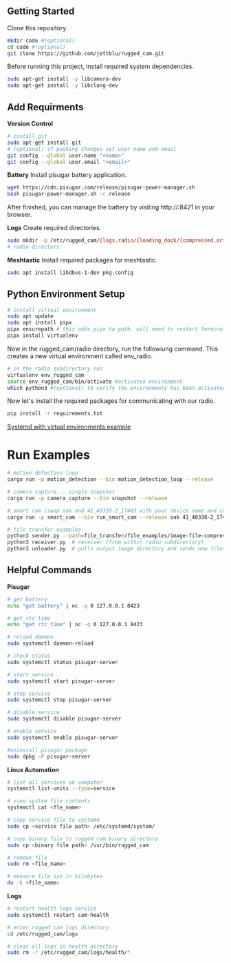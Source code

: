 ## Getting Started

Clone this repository.

```bash
mkdir code #(optional)
cd code #(optional)
git clone https://github.com/jettblu/rugged_cam.git
```

Before running this project, install required system dependencies.

```bash
sudo apt-get install -y libcamera-dev
sudo apt-get install -y libclang-dev
```

## Add Requirments

**Version Control**

```bash
# install git
sudo apt-get install git
# (optional) if pushing changes set user name and email
git config --global user.name "<name>"
git config --global user.email "<email>"
```

**Battery**
Install pisugar battery application.

```bash
wget https://cdn.pisugar.com/release/pisugar-power-manager.sh
bash pisugar-power-manager.sh -c release
```

After finished, you can manage the battery by visiting http://<your raspberry ip>:8421 in your browser.

**Logs**
Create required directories.

```bash
sudo mkdir -p /etc/rugged_cam/{logs,radio/{loading_dock/{compressed,original},receiving_dock}} /etc/rugged_cam/logs/health
# radio directors
```

**Meshtastic**
Install required packages for meshtastic.

```bash
sudo apt install libdbus-1-dev pkg-config
```

## Python Environment Setup

```bash
# install virtual environment
sudo apt update
sudo apt install pipx
pipx ensurepath # this adds pipx to path. will need to restart terminal for path changes to take effect.
pipx install virtualenv
```

Now in the rugged_cam/radio directory, run the followiung command. This creates a new virtual environment called env_radio.

```bash
# in the radio subdirectory run
virtualenv env_rugged_cam
source env_rugged_cam/bin/activate #activates environment
which python3 #(optional) to verify the environmenty has been activated
```

Now let's install the required packages for communicating with our radio.

```bash
pip install -r requirements.txt
```

[Systemd with virtual environments example](https://gist.github.com/dunkelstern/5bfe7414fc0b7e8a9f6e1c4c78fd2543)

# Run Examples

```bash
# motion detection loop
cargo run -p motion_detection --bin motion_detection_loop --release
```

```bash
# camera capture... single snapshot
cargo run -p camera_capture --bin snapshot --release
```

```bash
# smart cam (swap oak and 41_40338-2_17403 with your device name and coordinates respectively)
cargo run -p smart_cam --bin run_smart_cam --release oak 41_40338-2_17403 0
```

```bash
# file transfer examples
python3 sender.py --path=file_transfer/file_examples/image-file-compressed.webp --shortname_destination_radio=palm # SENDER (from within radio subdirectory)
python3 receiver.py  # receiver (from within radio subdirectory)
python3 unloader.py  # polls output image directory and sends new files (from within radio subdirectory)
```

## Helpful Commands

**Pisugar**

```bash
# get battery
echo "get battery" | nc -q 0 127.0.0.1 8423

# get rtc time
echo "get rtc_time" | nc -q 0 127.0.0.1 8423

# reload daemon
sudo systemctl daemon-reload

# check status
sudo systemctl status pisugar-server

# start service
sudo systemctl start pisugar-server

# stop service
sudo systemctl stop pisugar-server

# disable service
sudo systemctl disable pisugar-server

# enable service
sudo systemctl enable pisugar-server

#uninstall pisugar package
sudo dpkg -P pisugar-server
```

**Linux Automation**

```bash
# list all services on computer
systemctl list-units --type=service

# view system file contents
systemctl cat <fle_name>

# copy service file to systemd
sudo cp <service file path> /etc/systemd/system/

# copy binary file to rugged cam binary directory
sudo cp <binary file path> /usr/bin/rugged_cam

# remove file
sudo rm <file_name>

# measure file ize in kilobytes
du -k <file_name>
```

**Logs**

```bash
# restart health logs service
sudo systemctl restart cam-health

# enter rugged cam logs directory
cd /etc/rugged_cam/logs

# clear all logs in health directory
sudo rm -r /etc/rugged_cam/logs/health/*
```
